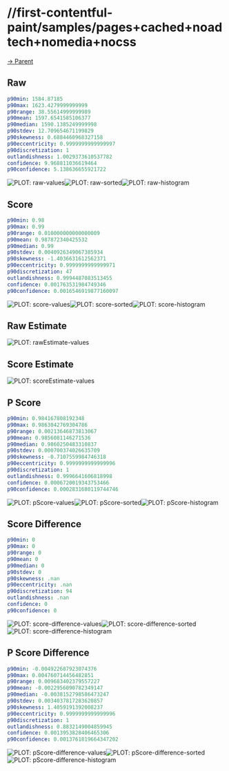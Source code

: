 
# //first-contentful-paint/samples/pages+cached+noadtech+nomedia+nocss

[→ Parent](../..)


## Raw


```yaml
p90min: 1584.87185
p90max: 1623.4279999999999
p90range: 38.55614999999989
p90mean: 1597.6541585106377
p90median: 1590.1385249999998
p90stdev: 12.709654671199829
p90skewness: 0.6884460968327158
p90eccentricity: 0.9999999999999997
p90discretization: 1
outlandishness: 1.0029373610537782
confidence: 9.968811036619464
p90confidence: 5.138636655921722

```

![PLOT: raw-values](./raw/values.svg)![PLOT: raw-sorted](./raw/sorted.svg)![PLOT: raw-histogram](./raw/histogram.svg)
## Score


```yaml
p90min: 0.98
p90max: 0.99
p90range: 0.010000000000000009
p90mean: 0.987872340425532
p90median: 0.99
p90stdev: 0.0040926349067385934
p90skewness: -1.4036631612562371
p90eccentricity: 0.9999999999999971
p90discretization: 47
outlandishness: 0.9994487083513455
confidence: 0.001763531984749346
p90confidence: 0.0016546919877160097

```

![PLOT: score-values](./score/values.svg)![PLOT: score-sorted](./score/sorted.svg)![PLOT: score-histogram](./score/histogram.svg)
## Raw Estimate

![PLOT: rawEstimate-values](./rawEstimate/values.svg)
## Score Estimate

![PLOT: scoreEstimate-values](./scoreEstimate/values.svg)
## P Score


```yaml
p90min: 0.984167808192348
p90max: 0.9863042769304786
p90range: 0.00213646873813067
p90mean: 0.9856081146271536
p90median: 0.9860250483310837
p90stdev: 0.000700374026635709
p90skewness: -0.7107559984746318
p90eccentricity: 0.9999999999999996
p90discretization: 1
outlandishness: 0.9996641606818998
confidence: 0.0006720019343753466
p90confidence: 0.0002831680119744746

```

![PLOT: pScore-values](./pScore/values.svg)![PLOT: pScore-sorted](./pScore/sorted.svg)![PLOT: pScore-histogram](./pScore/histogram.svg)
## Score Difference


```yaml
p90min: 0
p90max: 0
p90range: 0
p90mean: 0
p90median: 0
p90stdev: 0
p90skewness: .nan
p90eccentricity: .nan
p90discretization: 94
outlandishness: .nan
confidence: 0
p90confidence: 0

```

![PLOT: score-difference-values](./score-difference/values.svg)![PLOT: score-difference-sorted](./score-difference/sorted.svg)![PLOT: score-difference-histogram](./score-difference/histogram.svg)
## P Score Difference


```yaml
p90min: -0.004922687923074376
p90max: 0.004760714456482851
p90range: 0.009683402379557227
p90mean: -0.0022956090782349147
p90median: -0.0038152798586473247
p90stdev: 0.0034037817283620857
p90skewness: 1.4059191392008237
p90eccentricity: 0.9999999999999996
p90discretization: 1
outlandishness: 0.8832149004859945
confidence: 0.0013953828406465306
p90confidence: 0.0013761819664347202

```

![PLOT: pScore-difference-values](./pScore-difference/values.svg)![PLOT: pScore-difference-sorted](./pScore-difference/sorted.svg)![PLOT: pScore-difference-histogram](./pScore-difference/histogram.svg)
